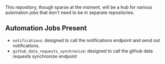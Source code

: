 This repository, though sparse at the moment, will be a hub for various automation jobs that don't need to be in separate repositories.

## Automation Jobs Present
- `notifications`: designed to call the notifications endpoint and send out notifications.
- `github_data_requests_synchronize`: designed to call the github data requests synchronize endpoint
